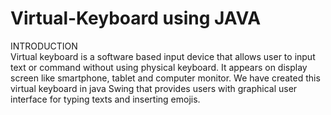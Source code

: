 # Virtual-Keyboard using JAVA

INTRODUCTION
<br>
Virtual keyboard is a software based input device that allows user to input text or command without using physical keyboard. It appears on display screen like smartphone, tablet and computer monitor. 
We have created this virtual keyboard in java Swing that provides users with graphical user interface for typing texts and inserting emojis.




